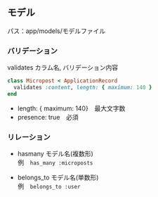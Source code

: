 ## モデル
パス：app/models/モデルファイル

### バリデーション
validates カラム名, バリデーション内容

```ruby
class Micropost < ApplicationRecord
  validates :content, length: { maximum: 140 }
end
```

- length: { maximum: 140}　最大文字数
- presence: true　必須

### リレーション
- hasmany モデル名(複数形)  
例　`has_many :microposts`

- belongs_to モデル名(単数形)  
例　`belongs_to :user`